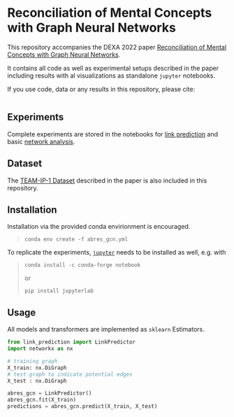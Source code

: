 # Reconciliation of Mental Concepts with Graph Neural Networks

This repository accompanies the DEXA 2022 paper [Reconciliation of Mental Concepts with Graph Neural Networks]().

It contains all code as well as experimental setups described in the paper including results with al visualizations as standalone `jupyter` notebooks.


If you use code, data or any results in this repository, please cite:

```bibtex

```

## Experiments

Complete experiments are stored in the notebooks for [link prediction](link_prediction.ipynb) and basic [network analysis](network_analysis.ipynb).

## Dataset

The [TEAM-IP-1 Dataset](team_ip_1.zip)  described in the paper is also included in this repository.

## Installation


Installation via the provided conda envirionment is encouraged.

> `conda env create -f abres_gcn.yml`


To replicate the experiments, [`jupyter`](https://jupyter.org/install) needs to be installed as well, e.g. with


> `conda install -c conda-forge notebook`
> 
> or 
> 
> `pip install jupyterlab`


## Usage


All models and transformers are implemented as `sklearn` Estimators.


```python
from link_prediction import LinkPredictor
import networkx as nx

# training graph
X_train: nx.DiGraph
# test graph to indicate potential edges
X_test : nx.DiGraph

abres_gcn = LinkPredictor()
abres_gcn.fit(X_train)
predictions = abres_gcn.predict(X_train, X_test)
```

